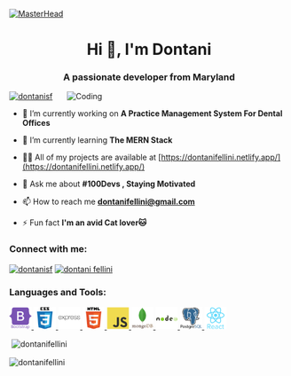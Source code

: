[![MasterHead](https://media-exp1.licdn.com/dms/image/C5612AQErLJQyuT4h2Q/article-inline_image-shrink_1500_2232/0/1624597705774?e=1667433600&v=beta&t=jj61oRNzlJebuWaT9NBWnK_RoLbI6lhoQzNLYpoxlxc)](https://dontanifellini.netlify.app/)
<h1 align="center">Hi 👋, I'm Dontani </h1>
<h3 align="center">A passionate developer from Maryland</h3>
<img align="right" alt="Coding" width="400" src="https://cutewallpaper.org/25/anime-programmer-wallpaper/anime-tyan--discord-themes-download-free-35756.png">
<p align="left"> <a href="https://twitter.com/dontanisf" target="blank"><img src="https://img.shields.io/twitter/follow/dontanisf?logo=twitter&style=for-the-badge" alt="dontanisf" /></a> </p>

- 🔭 I’m currently working on **A Practice Management System For Dental Offices**

- 🌱 I’m currently learning **The MERN Stack**

- 👨‍💻 All of my projects are available at [https://dontanifellini.netlify.app/](https://dontanifellini.netlify.app/)

- 💬 Ask me about **#100Devs , Staying Motivated**

- 📫 How to reach me **dontanifellini@gmail.com**

- ⚡ Fun fact **I'm an avid Cat lover🐱**

<h3 align="left">Connect with me:</h3>
<p align="left">
<a href="https://twitter.com/dontanisf" target="blank"><img align="center" src="https://raw.githubusercontent.com/rahuldkjain/github-profile-readme-generator/master/src/images/icons/Social/twitter.svg" alt="dontanisf" height="30" width="40" /></a>
<a href="https://www.linkedin.com/in/dontani-fellini-a7a97a244/" target="blank"><img align="center" src="https://raw.githubusercontent.com/rahuldkjain/github-profile-readme-generator/master/src/images/icons/Social/linked-in-alt.svg" alt="dontani fellini" height="30" width="40" /></a>
</p>

<h3 align="left">Languages and Tools:</h3>
<p align="left"> <a href="https://getbootstrap.com" target="_blank" rel="noreferrer"> <img src="https://raw.githubusercontent.com/devicons/devicon/master/icons/bootstrap/bootstrap-plain-wordmark.svg" alt="bootstrap" width="40" height="40"/> </a> <a href="https://www.w3schools.com/css/" target="_blank" rel="noreferrer"> <img src="https://raw.githubusercontent.com/devicons/devicon/master/icons/css3/css3-original-wordmark.svg" alt="css3" width="40" height="40"/> </a> <a href="https://expressjs.com" target="_blank" rel="noreferrer"> <img src="https://raw.githubusercontent.com/devicons/devicon/master/icons/express/express-original-wordmark.svg" alt="express" width="40" height="40"/> </a> <a href="https://www.w3.org/html/" target="_blank" rel="noreferrer"> <img src="https://raw.githubusercontent.com/devicons/devicon/master/icons/html5/html5-original-wordmark.svg" alt="html5" width="40" height="40"/> </a> <a href="https://developer.mozilla.org/en-US/docs/Web/JavaScript" target="_blank" rel="noreferrer"> <img src="https://raw.githubusercontent.com/devicons/devicon/master/icons/javascript/javascript-original.svg" alt="javascript" width="40" height="40"/> </a> <a href="https://www.mongodb.com/" target="_blank" rel="noreferrer"> <img src="https://raw.githubusercontent.com/devicons/devicon/master/icons/mongodb/mongodb-original-wordmark.svg" alt="mongodb" width="40" height="40"/> </a> <a href="https://nodejs.org" target="_blank" rel="noreferrer"> <img src="https://raw.githubusercontent.com/devicons/devicon/master/icons/nodejs/nodejs-original-wordmark.svg" alt="nodejs" width="40" height="40"/> </a> <a href="https://www.postgresql.org" target="_blank" rel="noreferrer"> <img src="https://raw.githubusercontent.com/devicons/devicon/master/icons/postgresql/postgresql-original-wordmark.svg" alt="postgresql" width="40" height="40"/> </a> <a href="https://reactjs.org/" target="_blank" rel="noreferrer"> <img src="https://raw.githubusercontent.com/devicons/devicon/master/icons/react/react-original-wordmark.svg" alt="react" width="40" height="40"/> </a> </p>

<p>&nbsp;<img align="center" src="https://github-readme-stats.vercel.app/api?username=dontani&show_icons=true&locale=en" alt="dontanifellini" /></p>

<p><img align="center" src="https://github-readme-streak-stats.herokuapp.com/?user=dontani&" alt="dontanifellini"/></p>
